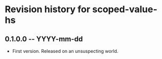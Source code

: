 # Revision history for scoped-value-hs

## 0.1.0.0 -- YYYY-mm-dd

* First version. Released on an unsuspecting world.
